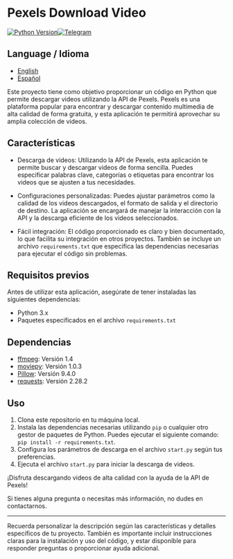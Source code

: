 # Pexels Download Video

[![Python Version](https://img.shields.io/badge/python-3.9%2B-blue.svg)](https://www.python.org/downloads/)[![Telegram](https://img.shields.io/badge/Telegram-xaxole98-blue.svg)](https://t.me/xaxole98)

## Language / Idioma

- [English](README.md)
- [Español](README_ES.md)

Este proyecto tiene como objetivo proporcionar un código en Python que permite descargar videos utilizando la API de Pexels. Pexels es una plataforma popular para encontrar y descargar contenido multimedia de alta calidad de forma gratuita, y esta aplicación te permitirá aprovechar su amplia colección de videos.

## Características

- Descarga de videos: Utilizando la API de Pexels, esta aplicación te permite buscar y descargar videos de forma sencilla. Puedes especificar palabras clave, categorías o etiquetas para encontrar los videos que se ajusten a tus necesidades.

- Configuraciones personalizadas: Puedes ajustar parámetros como la calidad de los videos descargados, el formato de salida y el directorio de destino. La aplicación se encargará de manejar la interacción con la API y la descarga eficiente de los videos seleccionados.

- Fácil integración: El código proporcionado es claro y bien documentado, lo que facilita su integración en otros proyectos. También se incluye un archivo `requirements.txt` que especifica las dependencias necesarias para ejecutar el código sin problemas.

## Requisitos previos

Antes de utilizar esta aplicación, asegúrate de tener instaladas las siguientes dependencias:

- Python 3.x
- Paquetes especificados en el archivo `requirements.txt`
## Dependencias

- [ffmpeg](https://ffmpeg.org/): Versión 1.4
- [moviepy](https://pypi.org/project/moviepy/): Versión 1.0.3
- [Pillow](https://python-pillow.org/): Versión 9.4.0
- [requests](https://pypi.org/project/requests/): Versión 2.28.2

## Uso

1. Clona este repositorio en tu máquina local.
2. Instala las dependencias necesarias utilizando `pip` o cualquier otro gestor de paquetes de Python. Puedes ejecutar el siguiente comando: `pip install -r requirements.txt`.
3. Configura los parámetros de descarga en el archivo `start.py` según tus preferencias.
4. Ejecuta el archivo `start.py` para iniciar la descarga de videos.

¡Disfruta descargando videos de alta calidad con la ayuda de la API de Pexels!

Si tienes alguna pregunta o necesitas más información, no dudes en contactarnos.

---
Recuerda personalizar la descripción según las características y detalles específicos de tu proyecto. También es importante incluir instrucciones claras para la instalación y uso del código, y estar disponible para responder preguntas o proporcionar ayuda adicional.